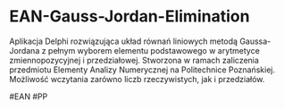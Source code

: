 # EAN-Gauss-Jordan-Elimination

Aplikacja Delphi rozwiązująca układ równań liniowych metodą Gaussa-Jordana z pełnym wyborem elementu podstawowego w arytmetyce zmiennopozycyjnej i przedziałowej.
Stworzona w ramach zaliczenia przedmiotu Elementy Analizy Numerycznej na Politechnice Poznańskiej.
Możliwość wczytania zarówno liczb rzeczywistych, jak i przedziałów.

#EAN #PP
